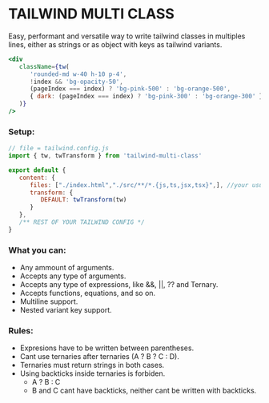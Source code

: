 
# TAILWIND MULTI CLASS

Easy, performant and versatile way to write tailwind classes in multiples lines, either as strings or as object with keys as tailwind variants.

```jsx
<div
   className={tw(
      'rounded-md w-40 h-10 p-4',
      !index && 'bg-opacity-50',
      (pageIndex === index) ? 'bg-pink-500' : 'bg-orange-500',
      { dark: (pageIndex === index) ? 'bg-pink-300' : 'bg-orange-300' }
   )}
/>
```

### Setup:

```js
// file = tailwind.config.js
import { tw, twTransform } from 'tailwind-multi-class'

export default {
   content: {
      files: ["./index.html","./src/**/*.{js,ts,jsx,tsx}",], //your usual path for tailwind
      transform: {
         DEFAULT: twTransform(tw)
      }
   },
   /** REST OF YOUR TAILWIND CONFIG */
}
```

### What you can:

- Any ammount of arguments.
- Accepts any type of arguments.
- Accepts any type of expressions, like &&, ||, ?? and Ternary.
- Accepts functions, equations, and so on.
- Multiline support.
- Nested variant key support.

### Rules:

- Expresions have to be written between parentheses.
- Cant use ternaries after ternaries (A ? B ? C : D).
- Ternaries must return strings in both cases.
- Using backticks inside ternaries is forbiden.
  - A ? B : C
  - B and C cant have backticks, neither cant be written with backticks.
